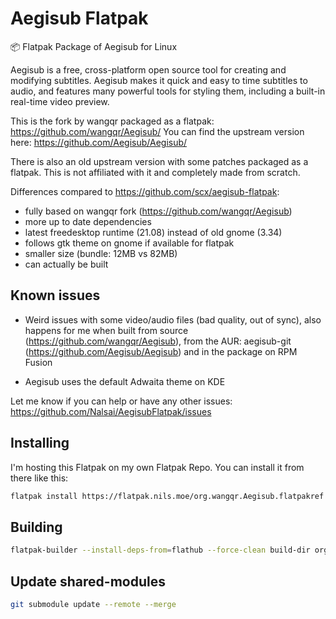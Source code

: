 # Aegisub Flatpak

📦 Flatpak Package of Aegisub for Linux

Aegisub is a free, cross-platform open source tool for creating and modifying subtitles. Aegisub makes it quick and easy to time subtitles to audio, and features many powerful tools for styling them, including a built-in real-time video preview.

This is the fork by wangqr packaged as a flatpak: <https://github.com/wangqr/Aegisub/>
You can find the upstream version here: <https://github.com/Aegisub/Aegisub/>

There is also an old upstream version with some patches packaged as a flatpak.
This is not affiliated with it and completely made from scratch.

Differences compared to <https://github.com/scx/aegisub-flatpak>:

- fully based on wangqr fork (<https://github.com/wangqr/Aegisub>)
- more up to date dependencies
- latest freedesktop runtime (21.08) instead of old gnome (3.34)
- follows gtk theme on gnome if available for flatpak
- smaller size (bundle: 12MB vs 82MB)
- can actually be built

## Known issues

- Weird issues with some video/audio files (bad quality, out of sync), also happens for me when built from source (<https://github.com/wangqr/Aegisub>), from the AUR: aegisub-git (<https://github.com/Aegisub/Aegisub>) and in the package on RPM Fusion

- Aegisub uses the default Adwaita theme on KDE

Let me know if you can help or have any other issues: <https://github.com/Nalsai/AegisubFlatpak/issues>

## Installing

I'm hosting this Flatpak on my own Flatpak Repo. You can install it from there like this:

```bash
flatpak install https://flatpak.nils.moe/org.wangqr.Aegisub.flatpakref
```

## Building

```bash
flatpak-builder --install-deps-from=flathub --force-clean build-dir org.wangqr.Aegisub.yml
```

## Update shared-modules

```bash
git submodule update --remote --merge
```
